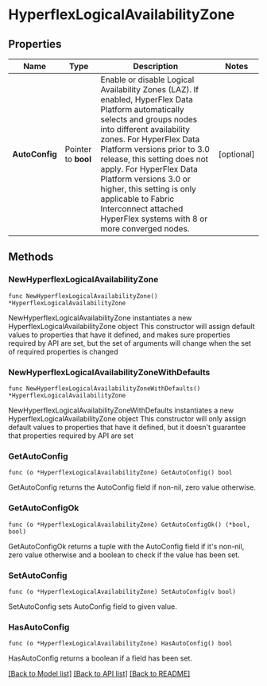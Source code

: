 # HyperflexLogicalAvailabilityZone

## Properties

Name | Type | Description | Notes
------------ | ------------- | ------------- | -------------
**AutoConfig** | Pointer to **bool** | Enable or disable Logical Availability Zones (LAZ). If enabled, HyperFlex Data Platform automatically selects and groups nodes into different availability zones. For HyperFlex Data Platform versions prior to 3.0 release, this setting does not apply. For HyperFlex Data Platform versions 3.0 or higher, this setting is only applicable to Fabric Interconnect attached HyperFlex systems with 8 or more converged nodes. | [optional] 

## Methods

### NewHyperflexLogicalAvailabilityZone

`func NewHyperflexLogicalAvailabilityZone() *HyperflexLogicalAvailabilityZone`

NewHyperflexLogicalAvailabilityZone instantiates a new HyperflexLogicalAvailabilityZone object
This constructor will assign default values to properties that have it defined,
and makes sure properties required by API are set, but the set of arguments
will change when the set of required properties is changed

### NewHyperflexLogicalAvailabilityZoneWithDefaults

`func NewHyperflexLogicalAvailabilityZoneWithDefaults() *HyperflexLogicalAvailabilityZone`

NewHyperflexLogicalAvailabilityZoneWithDefaults instantiates a new HyperflexLogicalAvailabilityZone object
This constructor will only assign default values to properties that have it defined,
but it doesn't guarantee that properties required by API are set

### GetAutoConfig

`func (o *HyperflexLogicalAvailabilityZone) GetAutoConfig() bool`

GetAutoConfig returns the AutoConfig field if non-nil, zero value otherwise.

### GetAutoConfigOk

`func (o *HyperflexLogicalAvailabilityZone) GetAutoConfigOk() (*bool, bool)`

GetAutoConfigOk returns a tuple with the AutoConfig field if it's non-nil, zero value otherwise
and a boolean to check if the value has been set.

### SetAutoConfig

`func (o *HyperflexLogicalAvailabilityZone) SetAutoConfig(v bool)`

SetAutoConfig sets AutoConfig field to given value.

### HasAutoConfig

`func (o *HyperflexLogicalAvailabilityZone) HasAutoConfig() bool`

HasAutoConfig returns a boolean if a field has been set.


[[Back to Model list]](../README.md#documentation-for-models) [[Back to API list]](../README.md#documentation-for-api-endpoints) [[Back to README]](../README.md)


